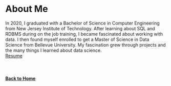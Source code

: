 # About Me

In 2020, I graduated with a Bachelor of Science in Computer Engineering from New Jersey Institute of Technology. After learning about SQL and RDBMS during on the job training, I became fascinated about working with data. I then found myself enrolled to get a Master of Science in Data Science from Bellevue University. My fascination grew through projects and the many things I learned about data science. 
<br/>
[Resume](https://github.com/jahed323/jahed323.github.io/blob/main/docs/Jahedur_Rahman%20_Resume.pdf)
<br/>
<br/>
<br/>
#### [Back to Home](https://jahed323.github.io/)
